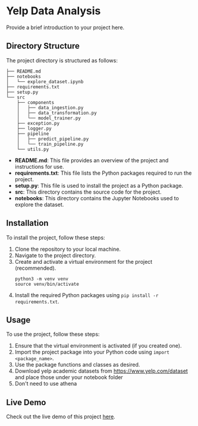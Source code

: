 # Yelp Data Analysis

Provide a brief introduction to your project here.

## Directory Structure

The project directory is structured as follows:

```
├── README.md
├── notebooks
│   └── explore_dataset.ipynb
├── requirements.txt
├── setup.py
└── src
    ├── components
    │   ├── data_ingestion.py
    │   ├── data_transformation.py
    │   └── model_trainer.py
    ├── exception.py
    ├── logger.py
    ├── pipeline
    │   ├── predict_pipeline.py
    │   └── train_pipeline.py
    └── utils.py
```

- **README.md**: This file provides an overview of the project and instructions for use.
- **requirements.txt**: This file lists the Python packages required to run the project.
- **setup.py**: This file is used to install the project as a Python package.
- **src**: This directory contains the source code for the project.
- **notebooks**: This directory contains the Jupyter Notebooks used to explore the dataset.

## Installation

To install the project, follow these steps:

1. Clone the repository to your local machine.
2. Navigate to the project directory.
3. Create and activate a virtual environment for the project (recommended).
    ```console
    python3 -m venv venv
    source venv/bin/activate
    ```
4. Install the required Python packages using `pip install -r requirements.txt`.

## Usage

To use the project, follow these steps:

1. Ensure that the virtual environment is activated (if you created one).
2. Import the project package into your Python code using `import <package_name>`.
3. Use the package functions and classes as desired.
4. Download yelp academic datasets from https://www.yelp.com/dataset and place those under your notebook folder
5. Don't need to use athena

## Live Demo
Check out the live demo of this project [here](http://yelp-analysis.com).
